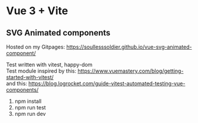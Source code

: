 # Vue 3 + Vite
## SVG Animated components

Hosted on my Gitpages: https://soullesssoldier.github.io/vue-svg-animated-component/

Test written with vitest, happy-dom \
Test module inspired by this: https://www.vuemastery.com/blog/getting-started-with-vitest/ \
and this: https://blog.logrocket.com/guide-vitest-automated-testing-vue-components/

1) npm install
2) npm run test
3) npm run dev
